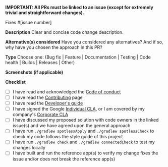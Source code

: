 **IMPORTANT: All PRs must be linked to an issue (except for extremely trivial and straightforward changes).**

Fixes #[issue number]

**Description**
Clear and concise code change description. 

**Alternative(s) considered**
Have you considered any alternatives? And if so, why have you chosen the approach in this PR?

**Type**
Choose one: (Bug fix | Feature | Documentation | Testing | Code health | Builds | Releases | Other)

**Screenshots (if applicable)**

**Checklist**
- [ ] I have read and acknowledged the [Code of conduct](https://github.com/google/android-fhir/blob/master/docs/CODE_OF_CONDUCT.md)
- [ ] I have read the [Contributing](https://github.com/google/android-fhir/wiki/Contributing) page
- [ ] I have read the [Developer's guide](https://github.com/google/android-fhir/wiki#developers-guides)
- [ ] I have signed the Google [Individual CLA](https://cla.developers.google.com/about/google-individual), or I am covered by my company's [Corporate CLA](https://cla.developers.google.com/about/google-corporate )
- [ ] I have discussed my proposed solution with code owners in the linked issue(s) and we have agreed upon the general approach
- [ ] I have run `./gradlew spotlessApply` and `./gradlew spotlessCheck` to check my code follows the style guide of this project
- [ ] I have run `./gradlew check` and `./gradlew connectedCheck` to test my changes locally
- [ ] I have built and run the reference app(s) to verify my change fixes the issue and/or does not break the reference app(s)

